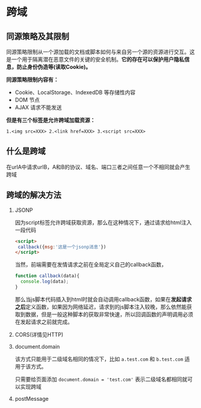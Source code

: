 # 跨域

## 同源策略及其限制

同源策略限制从一个源加载的文档或脚本如何与来自另一个源的资源进行交互。这是一个用于隔离潜在恶意文件的关键的安全机制。**它的存在可以保护用户隐私信息，防止身份伪造等(读取Cookie)。**

**同源策略限制内容有：**

- Cookie、LocalStorage、IndexedDB 等存储性内容
- DOM 节点
- AJAX 请求不能发送

**但是有三个标签是允许跨域加载资源：**

```
1.<img src=XXX> 2.<link href=XXX> 3.<script src=XXX>
```

## 什么是跨域

在urlA中请求urlB，A和B的协议、域名、端口三者之间任意一个不相同就会产生跨域

## 跨域的解决方法

1. JSONP

   因为script标签允许跨域获取资源，那么在这种情况下，通过请求给html注入一段代码

   ```html
   <script>
   	callback({msg:'这是一个jsonp消息'})
   </script>
   ```

   当然，前端需要在发情请求之前在全局定义自己的callback函数，

   ```js
   function callback(data){
     console.log(data);
   }
   ```

   那么当js脚本代码插入到html时就会自动调用callback函数，如果在**发起请求之后**定义函数，如果因为网络延迟，请求到的js脚本注入较晚，那么依然能获取到数据，但是一般这种脚本的获取非常快速，所以回调函数的声明调用必须在发起请求之前就完成。

2. CORS(详情见HTTP)

3. document.domain

   该方式只能用于二级域名相同的情况下，比如 `a.test.com` 和 `b.test.com` 适用于该方式。

   只需要给页面添加 `document.domain = 'test.com'` 表示二级域名都相同就可以实现跨域

4. postMessage

